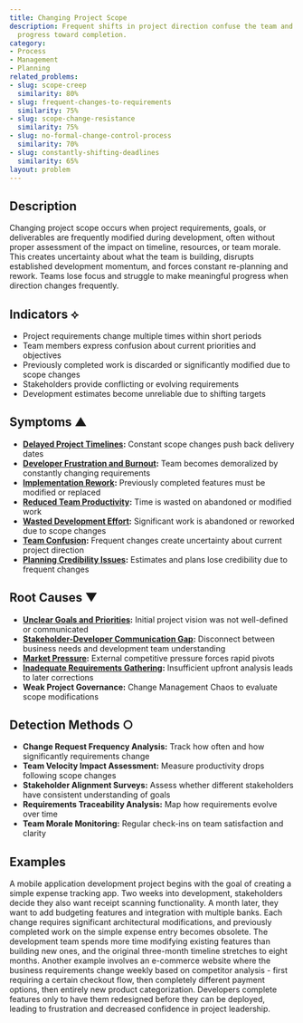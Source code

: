 ```yaml
---
title: Changing Project Scope
description: Frequent shifts in project direction confuse the team and prevent steady
  progress toward completion.
category:
- Process
- Management
- Planning
related_problems:
- slug: scope-creep
  similarity: 80%
- slug: frequent-changes-to-requirements
  similarity: 75%
- slug: scope-change-resistance
  similarity: 75%
- slug: no-formal-change-control-process
  similarity: 70%
- slug: constantly-shifting-deadlines
  similarity: 65%
layout: problem
---
```


## Description

Changing project scope occurs when project requirements, goals, or deliverables are frequently modified during development, often without proper assessment of the impact on timeline, resources, or team morale. This creates uncertainty about what the team is building, disrupts established development momentum, and forces constant re-planning and rework. Teams lose focus and struggle to make meaningful progress when direction changes frequently.

## Indicators ⟡

- Project requirements change multiple times within short periods
- Team members express confusion about current priorities and objectives
- Previously completed work is discarded or significantly modified due to scope changes
- Stakeholders provide conflicting or evolving requirements
- Development estimates become unreliable due to shifting targets

## Symptoms ▲

- **[Delayed Project Timelines](delayed-project-timelines.md):** Constant scope changes push back delivery dates
- **[Developer Frustration and Burnout](developer-frustration-and-burnout.md):** Team becomes demoralized by constantly changing requirements
- **[Implementation Rework](implementation-rework.md):** Previously completed features must be modified or replaced
- **[Reduced Team Productivity](reduced-team-productivity.md):** Time is wasted on abandoned or modified work
- **[Wasted Development Effort](wasted-development-effort.md):** Significant work is abandoned or reworked due to scope changes
- **[Team Confusion](team-confusion.md):** Frequent changes create uncertainty about current project direction
- **[Planning Credibility Issues](planning-credibility-issues.md):** Estimates and plans lose credibility due to frequent changes

## Root Causes ▼

- **[Unclear Goals and Priorities](unclear-goals-and-priorities.md):** Initial project vision was not well-defined or communicated
- **[Stakeholder-Developer Communication Gap](stakeholder-developer-communication-gap.md):** Disconnect between business needs and development team understanding
- **[Market Pressure](market-pressure.md):** External competitive pressure forces rapid pivots
- **[Inadequate Requirements Gathering](inadequate-requirements-gathering.md):** Insufficient upfront analysis leads to later corrections
- **Weak Project Governance:** Change Management Chaos to evaluate scope modifications

## Detection Methods ○

- **Change Request Frequency Analysis:** Track how often and how significantly requirements change
- **Team Velocity Impact Assessment:** Measure productivity drops following scope changes
- **Stakeholder Alignment Surveys:** Assess whether different stakeholders have consistent understanding of goals
- **Requirements Traceability Analysis:** Map how requirements evolve over time
- **Team Morale Monitoring:** Regular check-ins on team satisfaction and clarity

## Examples

A mobile application development project begins with the goal of creating a simple expense tracking app. Two weeks into development, stakeholders decide they also want receipt scanning functionality. A month later, they want to add budgeting features and integration with multiple banks. Each change requires significant architectural modifications, and previously completed work on the simple expense entry becomes obsolete. The development team spends more time modifying existing features than building new ones, and the original three-month timeline stretches to eight months. Another example involves an e-commerce website where the business requirements change weekly based on competitor analysis - first requiring a certain checkout flow, then completely different payment options, then entirely new product categorization. Developers complete features only to have them redesigned before they can be deployed, leading to frustration and decreased confidence in project leadership.